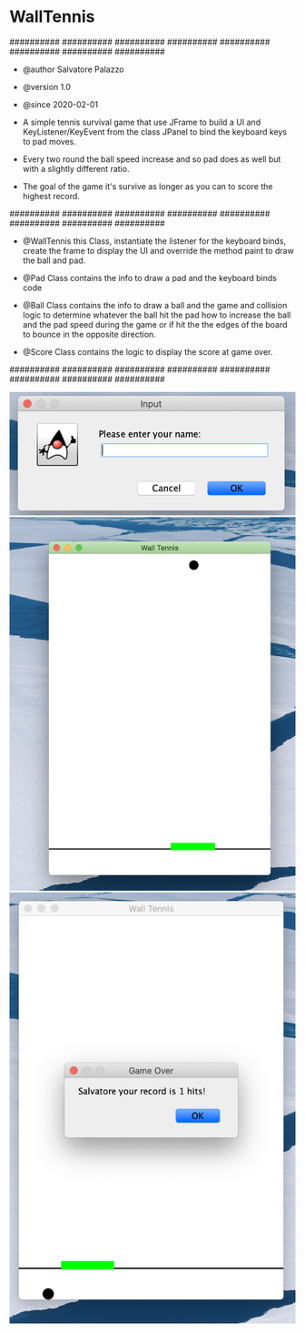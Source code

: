 # WallTennis

########## ########## ########## ########## ########## ########## ########## ########## 

* @author  Salvatore Palazzo
* @version 1.0
* @since   2020-02-01

* A simple tennis survival game that use JFrame to build a UI and KeyListener/KeyEvent from the class JPanel to bind the keyboard keys to pad moves.

* Every two round the ball speed increase and so pad does as well but with a slightly different ratio.

* The goal of the game it's survive as longer as you can to score the highest record.

########## ########## ########## ########## ########## ########## ########## ########## 

* @WallTennis this Class, instantiate the listener for the keyboard binds, create the frame to display the UI and override the method paint to draw the ball and pad.


* @Pad Class contains the info to draw a pad and the keyboard binds code

* @Ball Class contains the info to draw a ball and the game and collision logic to determine whatever
    the ball hit the pad how to increase the ball and the pad speed during the game or if hit the
    the edges of the board to bounce in the opposite direction.

* @Score Class contains the logic to display the score at game over.

########## ########## ########## ########## ########## ########## ########## ########## 
 
![screenshot1](images/screenshot1.png)
![screenshot2](images/screenshot2.png)
![screenshot3](images/screenshot3.png)
